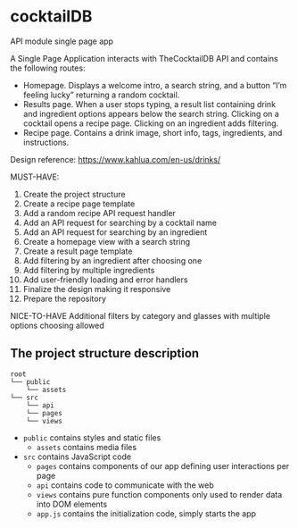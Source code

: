 # cocktailDB

API module single page app

A Single Page Application interacts with TheCocktailDB API and contains the following routes:

- Homepage. Displays a welcome intro, a search string, and a button “I’m feeling lucky” returning a random cocktail.
- Results page. When a user stops typing, a result list containing drink and ingredient options appears below the search string. Clicking on a cocktail opens a recipe page. Clicking on an ingredient adds filtering.
- Recipe page. Contains a drink image, short info, tags, ingredients, and instructions.

Design reference: https://www.kahlua.com/en-us/drinks/

MUST-HAVE:

1. Create the project structure
2. Create a recipe page template
3. Add a random recipe API request handler
4. Add an API request for searching by a cocktail name
5. Add an API request for searching by an ingredient
6. Create a homepage view with a search string
7. Create a result page template
8. Add filtering by an ingredient after choosing one
9. Add filtering by multiple ingredients
10. Add user-friendly loading and error handlers
11. Finalize the design making it responsive
12. Prepare the repository

NICE-TO-HAVE
Additional filters by category and glasses with multiple options choosing allowed

## The project structure description

```text
root
└── public
    └── assets
└── src
    └── api
    └── pages
    └── views
```

- `public` contains styles and static files
  - `assets` contains media files
- `src` contains JavaScript code
  - `pages` contains components of our app defining user interactions per page
  - `api` contains code to communicate with the web
  - `views` contains pure function components only used to render data into DOM elements
  - `app.js` contains the initialization code, simply starts the app
